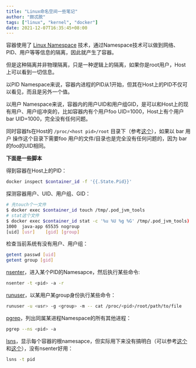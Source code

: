 ```yaml
---
title: "Linux命名空间一些笔记"
author: "颇忒脱"
tags: ["linux", "kernel", "docker"]
date: 2021-12-07T16:35:45+08:00
---
```


<!--more-->

容器使用了 [Linux Namespace][2] 技术，通过Namespace技术可以做到网络、PID、用户等等信息的隔离，因此就产生了容器。

但是这种隔离并非物理隔离，只是一种逻辑上的隔离，如果你是root用户，Host上可以看到一切信息。

以PID Namespace来说，容器内进程的PID从1开始，但其在Host上的PID不仅可以看见，而且是另外一个值。

以用户 Namespace来说，容器内的用户UID和用户组GID，是可以和Host上的现有用户、用户组冲突的，比如容器内有个用户foo UID=1000，Host上有个用户 bar UID=1000，完全没有任何问题。

同时容器fs在Host的 `/proc/<host pid>/root` 目录下（参考[这个][9]），如果以 bar 用户 操作这个目录下需要foo 用户的文件/目录也是完全没有任何问题的，因为 bar的foo的UID相同。

**下面是一些脚本**

得到容器在Host上的PID：

```bash
docker inspect $container_id -f '{{.State.Pid}}'
```

探测容器用户、UID、用户组、GID：

```bash
# 先touch个一文件
$ docker exec $container_id touch /tmp/.pod_jvm_tools
# stat这个文件
$ docker exec $container_id stat -c '%u %U %g %G' /tmp/.pod_jvm_tools)
1000  java-app 65535 nogroup
[uid] [usr]    [gid] [group]
```

检查当前系统有没有用户、用户组：

```bash
getent passwd [uid]
getent group [gid]
```

[nsenter][3]，进入某个PID的Namesapce，然后执行某些命令:

```bash
nsenter -t <pid> -a -r
```

[runuser][6]，以某用户某group身份执行某些命令：

```bash
runuser -u <usr> -g <group> -m -- cat /proc/<pid>/root/path/to/file
```

[pgrep][8]，列出同属某进程Namespace的所有其他进程：

```bash
pgrep --ns <pid> -a
```

[lsns][4]，显示每个容器的根namesapce，但实际用下来没有搞明白（可以参考[这个][5]和[这个][7]），没有nsenter好用：

```bash
lsns -t pid
```



[2]: https://man7.org/linux/man-pages/man7/namespaces.7.html
[3]: https://man7.org/linux/man-pages/man1/nsenter.1.html
[4]: https://man7.org/linux/man-pages/man8/lsns.8.html
[5]: https://www.redhat.com/sysadmin/linux-pid-namespaces
[6]: https://man7.org/linux/man-pages/man1/runuser.1.html
[7]: https://unix.stackexchange.com/questions/105403/how-to-list-namespaces-in-linux
[8]: https://man7.org/linux/man-pages/man1/pgrep.1.html
[9]: https://kubernetes.io/zh/docs/tasks/configure-pod-container/share-process-namespace/